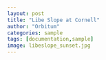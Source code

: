 ```yaml
---
layout: post
title: "Libe Slope at Cornell"
author: "Orbitum"
categories: sample
tags: [documentation,sample]
image: libeslope_sunset.jpg
---
```

